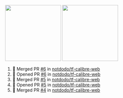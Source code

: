 <a href="https://github.com/notdodo"><img src="https://github-readme-stats.vercel.app/api?username=notdodo&count_private=true&theme=dark" height="180" /></a> <a href="https://github.com/notdodo"><img src="https://github-readme-stats.vercel.app/api/top-langs/?username=notdodo&langs_count=8&theme=dark&hide=tex,java,html,css&layout=compact" height="180" /></a>

<!--START_SECTION:activity-->
1. 🎉 Merged PR [#6](https://github.com/notdodo/tf-calibre-web/pull/6) in [notdodo/tf-calibre-web](https://github.com/notdodo/tf-calibre-web)
2. 💪 Opened PR [#6](https://github.com/notdodo/tf-calibre-web/pull/6) in [notdodo/tf-calibre-web](https://github.com/notdodo/tf-calibre-web)
3. 🎉 Merged PR [#5](https://github.com/notdodo/tf-calibre-web/pull/5) in [notdodo/tf-calibre-web](https://github.com/notdodo/tf-calibre-web)
4. 💪 Opened PR [#5](https://github.com/notdodo/tf-calibre-web/pull/5) in [notdodo/tf-calibre-web](https://github.com/notdodo/tf-calibre-web)
5. 🎉 Merged PR [#4](https://github.com/notdodo/tf-calibre-web/pull/4) in [notdodo/tf-calibre-web](https://github.com/notdodo/tf-calibre-web)
<!--END_SECTION:activity-->
